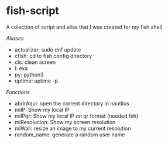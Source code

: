 # fish-script
A colection of script and alias that I was created for my fish shell

*Aliases*

* actualizar: sudo dnf update
* cfish: cd to fish config directory
* cls: clean screen
* l: exa
* py: python3
* uptime: uptime -p

*Functions*

* abrirAqui: open the corrent directory in nautilus
* miIP: Show my local IP
* miIPqr: Show my local IP on qr format (needed feh)
* miResolucion: Show my screen resolution
* miWall: resize an image to my current resolution
* random_name: generate a random user name
